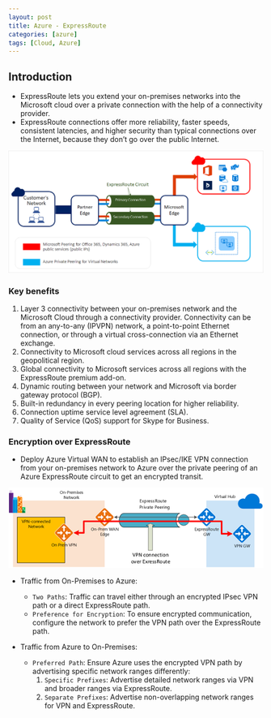 ```yaml
---
layout: post
title: Azure - ExpressRoute
categories: [azure]
tags: [Cloud, Azure]
---
```


## Introduction
- ExpressRoute lets you extend your on-premises networks into the Microsoft cloud over a private connection with the help of a connectivity provider. 
- ExpressRoute connections offer more reliability, faster speeds, consistent latencies, and higher security than typical connections over the Internet, because they don’t go over the public Internet.

![ExpressRoute](/assets/img/cloud/azure/networking/expressroute-connection.png)

### Key benefits
1. Layer 3 connectivity between your on-premises network and the Microsoft Cloud through a connectivity provider. Connectivity can be from an any-to-any (IPVPN) network, a point-to-point Ethernet connection, or through a virtual cross-connection via an Ethernet exchange.
2. Connectivity to Microsoft cloud services across all regions in the geopolitical region.
3. Global connectivity to Microsoft services across all regions with the ExpressRoute premium add-on.
4. Dynamic routing between your network and Microsoft via border gateway protocol (BGP).
5. Built-in redundancy in every peering location for higher reliability.
6. Connection uptime service level agreement (SLA).
7. Quality of Service (QoS) support for Skype for Business.


### Encryption over ExpressRoute
- Deploy Azure Virtual WAN to establish an IPsec/IKE VPN connection from your on-premises network to Azure over the private peering of an Azure ExpressRoute circuit to get an encrypted transit.

![ExpressRoute Encryption](/assets/img/cloud/azure/networking/expressroute-topology-and-routing.png)

- Traffic from On-Premises to Azure:
    + `Two Paths`: Traffic can travel either through an encrypted IPsec VPN path or a direct ExpressRoute path.
    + `Preference for Encryption`: To ensure encrypted communication, configure the network to prefer the VPN path over the ExpressRoute path.

- Traffic from Azure to On-Premises:
    + `Preferred Path`: Ensure Azure uses the encrypted VPN path by advertising specific network ranges differently:
        1. `Specific Prefixes`: Advertise detailed network ranges via VPN and broader ranges via ExpressRoute.
        2. `Separate Prefixes`: Advertise non-overlapping network ranges for VPN and ExpressRoute.